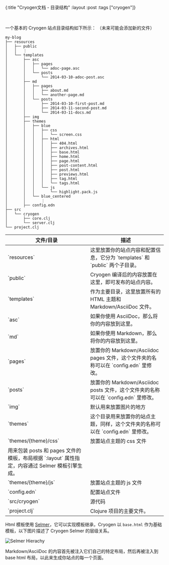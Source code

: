 {:title "Cryogen文档 - 目录结构"
 :layout :post
 :tags  ["cryogen"]}

 <br>

一个基本的 Cryogen 站点目录结构如下所示：
（未来可能会添加新的文件）

```
my-blog
├── resources
│   ├── public
│   │   ⋮
│   └── templates
│       ├── asc
│       │   ├── pages
│       │   │   └── adoc-page.asc
│       │   └── posts
│       │       └── 2014-03-10-adoc-post.asc
│       ├── md
│       │   ├── pages
│       │   │   ├── about.md
│       │   │   └── another-page.md
│       │   └── posts
│       │       ├── 2014-03-10-first-post.md
│       │       ├── 2014-03-11-second-post.md
│       │       └── 2014-03-11-docs.md
│       ├── img
│       ├── themes
│       │   ├── blue
│       │   │   ├── css
│       │   │   │   └── screen.css
│       │   │   ├── html
│       │   │   │   ├── 404.html
│       │   │   │   ├── archives.html
│       │   │   │   ├── base.html
│       │   │   │   ├── home.html
│       │   │   │   ├── page.html
│       │   │   │   ├── post-content.html
│       │   │   │   ├── post.html
│       │   │   │   ├── previews.html
│       │   │   │   ├── tag.html
│       │   │   │   └── tags.html
│       │   │   └── js
│       │   │       └── highlight.pack.js
│       │   └── blue_centered
│       │       ⋮
│       ├── config.edn
├── src
│   └── cryogen
│       ├── core.clj
│       └── server.clj       
└── project.clj
```

<table class="table table-bordered">
<thead>
<tr>
<th>文件/目录</th>
<th>描述</th>
</tr>
</thead>
<tbody>
<tr>
<td>`resources`</td>
<td>这里放置你的站点内容和配置信息，它分为 `templates` 和 `public` 两个子目录。</td>
</tr>
<tr>
<td>`public`</td>
<td>Cryogen 编译后的内容放置在这里，即可发布的站点内容。</td>
</tr>
<tr>
<td>`templates`</td>
<td>作为主要目录，这里放置所有的 HTML 主题和 Markdown/AsciiDoc 文件。</td>
</tr>
<tr>
<td>`asc`</td>
<td>如果你使用 AsciiDoc，那么将你的内容放到这里。</td>
</tr>
<tr>
<td>`md`</td>
<td>如果你使用 Markdown，那么将你的内容放到这里。</td>
</tr>
<tr>
<td>`pages`</td>
<td>放置你的  Markdown/Asciidoc pages 文件，这个文件夹的名称可以在  `config.edn` 里修改。</td>
</tr>
<tr>
<td>`posts`</td>
<td>放置你的  Markdown/Asciidoc posts 文件，这个文件夹的名称可以在  `config.edn` 里修改。</td>
</tr>
<tr>
<td>`img`</td>
<td>默认用来放置图片的地方</td>
</tr>
<tr>
<td>`themes`</td>
<td>这个目录用来放置你的站点主题，同样，这个文件夹的名称可以在  `config.edn` 里修改。</td>
</tr>
<tr>
<td>`themes/{theme}/css`</td>
<td>放置站点主题的 css 文件</td>
</tr>
<tr>
<td>用来包装 posts 和 pages 文件的模板，布局根据 `:layout` 属性指定，内容通过 Selmer 模板引擎生成。</td>
</tr>
<tr>
<td>`themes/{theme}/js`</td>
<td>放置站点主题的 js 文件</td>
</tr>
<tr>
<td>`config.edn`</td>
<td>配置站点文件</td>
</tr>
<tr>
<td>`src/cryogen`</td>
<td>源代码</td>
</tr>
<tr>
<td>`project.clj`</td>
<td>Clojure 项目的主要文件。</td>
</tr>
</tbody>
</table>

Html 模板使用 [Selmer](https://github.com/yogthos/Selmer)，它可以实现模板继承，Cryogen 以 `base.html` 作为基础模板，以下图片描述了 Cryogen Selmer 的层级关系。

![Selmer Hierachy](http://cryogenweb.org/img/selmer-hierachy.png)

Markdown/AsciiDoc 的内容首先被注入它们自己的特定布局，然后再被注入到 base html 布局，以此来生成你站点的每一个页面。
